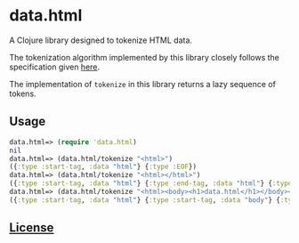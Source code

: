 # data.html

A Clojure library designed to tokenize HTML data.

The tokenization algorithm implemented by this library closely follows the specification given [here](https://html.spec.whatwg.org/multipage/parsing.html#tokenization).

The implementation of `tokenize` in this library returns a lazy sequence of tokens.

## Usage

```clojure
data.html=> (require 'data.html)
nil
data.html=> (data.html/tokenize "<html>")
({:type :start-tag, :data "html"} {:type :EOF})
data.html=> (data.html/tokenize "<html></html>")
({:type :start-tag, :data "html"} {:type :end-tag, :data "html"} {:type :EOF})
data.html=> (data.html/tokenize "<html><body><h1>data.html</h1></body></html>")
({:type :start-tag, :data "html"} {:type :start-tag, :data "body"} {:type :start-tag, :data "h1"} {:type :character, :data \d} {:type :character, :data \a} {:type :character, :data \t} {:type :character, :data \a} {:type :character, :data \.} {:type :character, :data \h} {:type :character, :data \t} {:type :character, :data \m} {:type :character, :data \l} {:type :end-tag, :data "h1"} {:type :end-tag, :data "body"} {:type :end-tag, :data "html"} {:type :EOF})
```

## [License](LICENSE)

